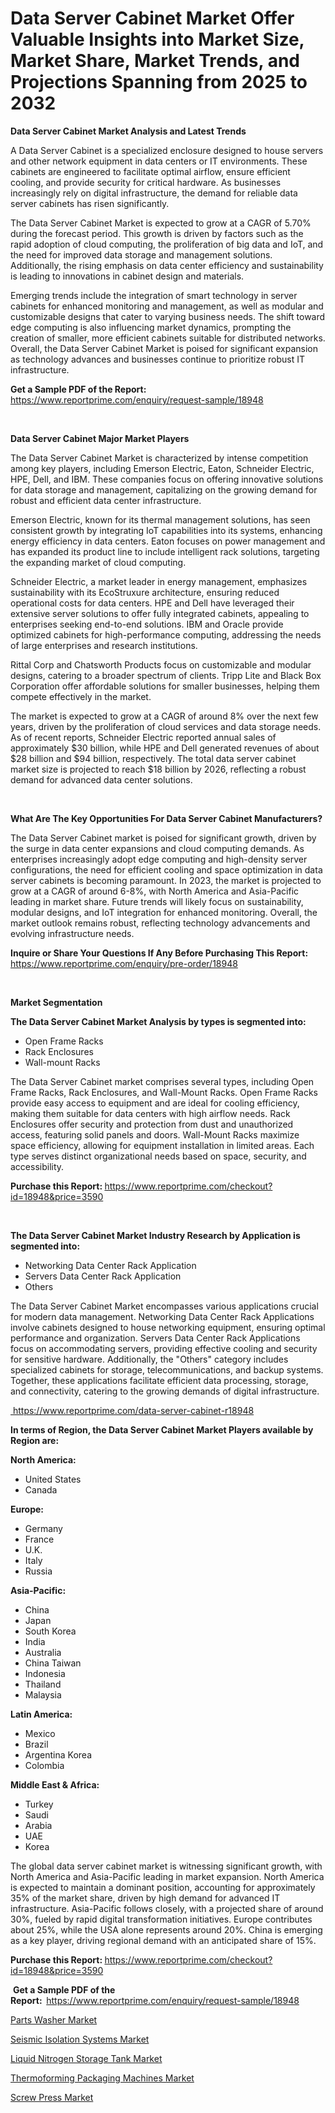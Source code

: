 <p><h1>Data Server Cabinet Market Offer Valuable Insights into Market Size, Market Share, Market Trends, and Projections Spanning from 2025 to 2032</h1></p><p><strong>Data Server Cabinet Market Analysis and Latest Trends</strong></p>
<p><p>A Data Server Cabinet is a specialized enclosure designed to house servers and other network equipment in data centers or IT environments. These cabinets are engineered to facilitate optimal airflow, ensure efficient cooling, and provide security for critical hardware. As businesses increasingly rely on digital infrastructure, the demand for reliable data server cabinets has risen significantly.</p><p>The Data Server Cabinet Market is expected to grow at a CAGR of 5.70% during the forecast period. This growth is driven by factors such as the rapid adoption of cloud computing, the proliferation of big data and IoT, and the need for improved data storage and management solutions. Additionally, the rising emphasis on data center efficiency and sustainability is leading to innovations in cabinet design and materials.</p><p>Emerging trends include the integration of smart technology in server cabinets for enhanced monitoring and management, as well as modular and customizable designs that cater to varying business needs. The shift toward edge computing is also influencing market dynamics, prompting the creation of smaller, more efficient cabinets suitable for distributed networks. Overall, the Data Server Cabinet Market is poised for significant expansion as technology advances and businesses continue to prioritize robust IT infrastructure.</p></p>
<p><strong>Get a Sample PDF of the Report:&nbsp;</strong> <a href="https://www.reportprime.com/enquiry/request-sample/18948?utm_campaign=1117&utm_medium=2&utm_source=Github&utm_content=ia&utm_term=19032025&utm_id=data-server-cabinet">https://www.reportprime.com/enquiry/request-sample/18948</a></p>
<p>&nbsp;</p>
<p><strong>Data Server Cabinet Major Market Players</strong></p>
<p><p>The Data Server Cabinet Market is characterized by intense competition among key players, including Emerson Electric, Eaton, Schneider Electric, HPE, Dell, and IBM. These companies focus on offering innovative solutions for data storage and management, capitalizing on the growing demand for robust and efficient data center infrastructure.</p><p>Emerson Electric, known for its thermal management solutions, has seen consistent growth by integrating IoT capabilities into its systems, enhancing energy efficiency in data centers. Eaton focuses on power management and has expanded its product line to include intelligent rack solutions, targeting the expanding market of cloud computing.</p><p>Schneider Electric, a market leader in energy management, emphasizes sustainability with its EcoStruxure architecture, ensuring reduced operational costs for data centers. HPE and Dell have leveraged their extensive server solutions to offer fully integrated cabinets, appealing to enterprises seeking end-to-end solutions. IBM and Oracle provide optimized cabinets for high-performance computing, addressing the needs of large enterprises and research institutions.</p><p>Rittal Corp and Chatsworth Products focus on customizable and modular designs, catering to a broader spectrum of clients. Tripp Lite and Black Box Corporation offer affordable solutions for smaller businesses, helping them compete effectively in the market.</p><p>The market is expected to grow at a CAGR of around 8% over the next few years, driven by the proliferation of cloud services and data storage needs. As of recent reports, Schneider Electric reported annual sales of approximately $30 billion, while HPE and Dell generated revenues of about $28 billion and $94 billion, respectively. The total data server cabinet market size is projected to reach $18 billion by 2026, reflecting a robust demand for advanced data center solutions.</p></p>
<p>&nbsp;</p>
<p><strong>What Are The Key Opportunities For Data Server Cabinet Manufacturers?</strong></p>
<p><p>The Data Server Cabinet market is poised for significant growth, driven by the surge in data center expansions and cloud computing demands. As enterprises increasingly adopt edge computing and high-density server configurations, the need for efficient cooling and space optimization in data server cabinets is becoming paramount. In 2023, the market is projected to grow at a CAGR of around 6-8%, with North America and Asia-Pacific leading in market share. Future trends will likely focus on sustainability, modular designs, and IoT integration for enhanced monitoring. Overall, the market outlook remains robust, reflecting technology advancements and evolving infrastructure needs.</p></p>
<p><strong>Inquire or Share Your Questions If Any Before Purchasing This Report:</strong> <a href="https://www.reportprime.com/enquiry/pre-order/18948?utm_campaign=1117&utm_medium=2&utm_source=Github&utm_content=ia&utm_term=19032025&utm_id=data-server-cabinet">https://www.reportprime.com/enquiry/pre-order/18948</a></p>
<p>&nbsp;</p>
<p><strong>Market Segmentation</strong></p>
<p><strong>The Data Server Cabinet Market Analysis by types is segmented into:</strong></p>
<p><ul><li>Open Frame Racks</li><li>Rack Enclosures</li><li>Wall-mount Racks</li></ul></p>
<p><p>The Data Server Cabinet market comprises several types, including Open Frame Racks, Rack Enclosures, and Wall-Mount Racks. Open Frame Racks provide easy access to equipment and are ideal for cooling efficiency, making them suitable for data centers with high airflow needs. Rack Enclosures offer security and protection from dust and unauthorized access, featuring solid panels and doors. Wall-Mount Racks maximize space efficiency, allowing for equipment installation in limited areas. Each type serves distinct organizational needs based on space, security, and accessibility.</p></p>
<p><strong>Purchase this Report:&nbsp;</strong><a href="https://www.reportprime.com/checkout?id=18948&price=3590&utm_campaign=1117&utm_medium=2&utm_source=Github&utm_content=ia&utm_term=19032025&utm_id=data-server-cabinet">https://www.reportprime.com/checkout?id=18948&price=3590</a></p>
<p>&nbsp;</p>
<p><strong>The Data Server Cabinet Market Industry Research by Application is segmented into:</strong></p>
<p><ul><li>Networking Data Center Rack Application</li><li>Servers Data Center Rack Application</li><li>Others</li></ul></p>
<p><p>The Data Server Cabinet Market encompasses various applications crucial for modern data management. Networking Data Center Rack Applications involve cabinets designed to house networking equipment, ensuring optimal performance and organization. Servers Data Center Rack Applications focus on accommodating servers, providing effective cooling and security for sensitive hardware. Additionally, the "Others" category includes specialized cabinets for storage, telecommunications, and backup systems. Together, these applications facilitate efficient data processing, storage, and connectivity, catering to the growing demands of digital infrastructure.</p></p>
<p><a href="https://www.reportprime.com/data-server-cabinet-r18948?utm_campaign=1117&utm_medium=2&utm_source=Github&utm_content=ia&utm_term=19032025&utm_id=data-server-cabinet">&nbsp;https://www.reportprime.com/data-server-cabinet-r18948</a></p>
<p><strong>In terms of Region, the Data Server Cabinet Market Players available by Region are:</strong></p>
<p>
    <p> <strong> North America: </strong>
        <ul>
            <li>United States</li>
            <li>Canada</li>
        </ul>
        </p> 
    <p> <strong> Europe: </strong>
        <ul>
            <li>Germany</li>
            <li>France</li>
            <li>U.K.</li>
            <li>Italy</li>
            <li>Russia</li>
        </ul>
        </p> 
    <p> <strong> Asia-Pacific: </strong>
        <ul>
            <li>China</li>
            <li>Japan</li>
            <li>South Korea</li>
            <li>India</li>
            <li>Australia</li>
            <li>China Taiwan</li>
            <li>Indonesia</li>
            <li>Thailand</li>
            <li>Malaysia</li>
        </ul>
        </p> 
    <p> <strong> Latin America: </strong>
        <ul>
            <li>Mexico</li>
            <li>Brazil</li>
            <li>Argentina Korea</li>
            <li>Colombia</li>
        </ul>
        </p> 
    <p> <strong> Middle East & Africa: </strong>
        <ul>
            <li>Turkey</li>
            <li>Saudi</li>
            <li>Arabia</li>
            <li>UAE</li>
            <li>Korea</li>
        </ul>
    </p>
    </p>
<p><p>The global data server cabinet market is witnessing significant growth, with North America and Asia-Pacific leading in market expansion. North America is expected to maintain a dominant position, accounting for approximately 35% of the market share, driven by high demand for advanced IT infrastructure. Asia-Pacific follows closely, with a projected share of around 30%, fueled by rapid digital transformation initiatives. Europe contributes about 25%, while the USA alone represents around 20%. China is emerging as a key player, driving regional demand with an anticipated share of 15%.</p></p>
<p><strong>Purchase this Report: </strong><a href="https://www.reportprime.com/checkout?id=18948&price=3590&utm_campaign=1117&utm_medium=2&utm_source=Github&utm_content=ia&utm_term=19032025&utm_id=data-server-cabinet">https://www.reportprime.com/checkout?id=18948&price=3590</a></p>
<p>&nbsp;<strong>Get a Sample PDF of the Report:&nbsp;&nbsp;</strong><a href="https://www.reportprime.com/enquiry/request-sample/18948?utm_campaign=1117&utm_medium=2&utm_source=Github&utm_content=ia&utm_term=19032025&utm_id=data-server-cabinet">https://www.reportprime.com/enquiry/request-sample/18948</a></p>
<p><strong></strong></p>
<p><p><a href="https://github.com/sharphadan/Market-Research-Report-List-1/blob/main/parts-washer-market.md?utm_campaign=1117&utm_medium=2&utm_source=Github&utm_content=ia&utm_term=19032025&utm_id=data-server-cabinet">Parts Washer Market</a></p><p><a href="https://github.com/anggigpps/Market-Research-Report-List-1/blob/main/seismic-isolation-systems-market.md?utm_campaign=1117&utm_medium=2&utm_source=Github&utm_content=ia&utm_term=19032025&utm_id=data-server-cabinet">Seismic Isolation Systems Market</a></p><p><a href="https://github.com/chaiszepkadk/Market-Research-Report-List-1/blob/main/liquid-nitrogen-storage-tank-market.md?utm_campaign=1117&utm_medium=2&utm_source=Github&utm_content=ia&utm_term=19032025&utm_id=data-server-cabinet">Liquid Nitrogen Storage Tank Market</a></p><p><a href="https://github.com/mohmodsiason/Market-Research-Report-List-1/blob/main/thermoforming-packaging-machines-market.md?utm_campaign=1117&utm_medium=2&utm_source=Github&utm_content=ia&utm_term=19032025&utm_id=data-server-cabinet">Thermoforming Packaging Machines Market</a></p><p><a href="https://github.com/saoneubeh8/Market-Research-Report-List-1/blob/main/screw-press-market.md?utm_campaign=1117&utm_medium=2&utm_source=Github&utm_content=ia&utm_term=19032025&utm_id=data-server-cabinet">Screw Press Market</a></p></p>